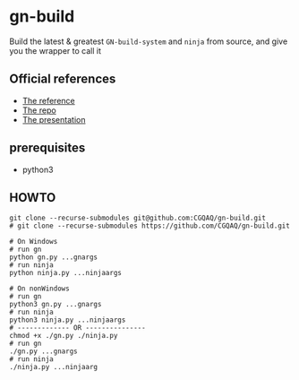 # gn-build
Build the latest & greatest `GN-build-system` and `ninja` from source, and give you the wrapper to call it

## Official references
- [The reference](https://gn.googlesource.com/gn/+/main/docs/reference.md)
- [The repo](https://gn.googlesource.com/gn/)
- [The presentation](https://docs.google.com/presentation/d/15Zwb53JcncHfEwHpnG_PoIbbzQ3GQi_cpujYwbpcbZo/edit)

## prerequisites
- python3

## HOWTO
```console
git clone --recurse-submodules git@github.com:CGQAQ/gn-build.git
# git clone --recurse-submodules https://github.com/CGQAQ/gn-build.git

# On Windows
# run gn
python gn.py ...gnargs
# run ninja
python ninja.py ...ninjaargs

# On nonWindows
# run gn
python3 gn.py ...gnargs
# run ninja
python3 ninja.py ...ninjaargs
# ------------- OR ---------------
chmod +x ./gn.py ./ninja.py
# run gn
./gn.py ...gnargs
# run ninja
./ninja.py ...ninjaarg
```
